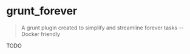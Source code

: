 # grunt_forever

> A grunt plugin created to simplify and streamline forever tasks --  Docker friendly

TODO